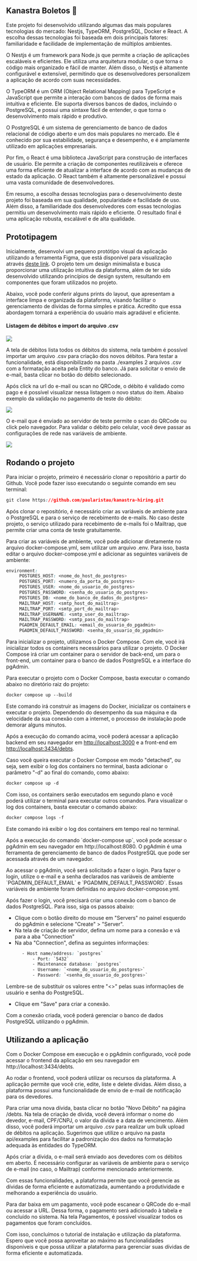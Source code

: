 ## Kanastra Boletos 💸

Este projeto foi desenvolvido utilizando algumas das mais populares tecnologias do mercado: Nestjs, TypeORM, PostgreSQL, Docker e React. A escolha dessas tecnologias foi baseada em dois principais fatores: familiaridade e facilidade de implementação de múltiplos ambientes.

O Nestjs é um framework para Node.js que permite a criação de aplicações escaláveis e eficientes. Ele utiliza uma arquitetura modular, o que torna o código mais organizado e fácil de manter. Além disso, o Nestjs é altamente configurável e extensível, permitindo que os desenvolvedores personalizem a aplicação de acordo com suas necessidades.

O TypeORM é um ORM (Object Relational Mapping) para TypeScript e JavaScript que permite a interação com bancos de dados de forma mais intuitiva e eficiente. Ele suporta diversos bancos de dados, incluindo o PostgreSQL, e possui uma sintaxe fácil de entender, o que torna o desenvolvimento mais rápido e produtivo.

O PostgreSQL é um sistema de gerenciamento de banco de dados relacional de código aberto e um dos mais populares no mercado. Ele é conhecido por sua estabilidade, segurança e desempenho, e é amplamente utilizado em aplicações empresariais.

Por fim, o React é uma biblioteca JavaScript para construção de interfaces de usuário. Ele permite a criação de componentes reutilizáveis e oferece uma forma eficiente de atualizar a interface de acordo com as mudanças de estado da aplicação. O React também é altamente personalizável e possui uma vasta comunidade de desenvolvedores.

Em resumo, a escolha dessas tecnologias para o desenvolvimento deste projeto foi baseada em sua qualidade, popularidade e facilidade de uso. Além disso, a familiaridade dos desenvolvedores com essas tecnologias permitiu um desenvolvimento mais rápido e eficiente. O resultado final é uma aplicação robusta, escalável e de alta qualidade.

## Prototipagem

Inicialmente, desenvolvi um pequeno protótipo visual da aplicação utilizando a ferramenta Figma, que está disponível para visualização através [deste link](https://www.figma.com/file/0GnCv9UYloESzoD6aCEwws/Kanastra?node-id=0-1&t=wWplF6SJcCJo0cdP-0). O projeto tem um design minimalista e busca proporcionar uma utilização intuitiva da plataforma, além de ter sido desenvolvido utilizando princípios de design system, resultando em componentes que foram utilizados no projeto.

Abaixo, você pode conferir alguns prints do layout, que apresentam a interface limpa e organizada da plataforma, visando facilitar o gerenciamento de dívidas de forma simples e prática. Acredito que essa abordagem tornará a experiência do usuário mais agradável e eficiente.

#### Listagem de débitos e import do arquivo .csv

![](https://33333.cdn.cke-cs.com/kSW7V9NHUXugvhoQeFaf/images/46555d9bb98154441c85fd7dda8bef08f2d79a5cbe779e68.png)

A tela de débitos lista todos os débitos do sistema, nela também é possível importar um arquivo .csv para criação dos novos débitos. Para testar a funcionalidade, está disponibilizado na pasta ./examples 2 arquivos .csv com a formatação aceita pela Entity do banco. Já para
 solicitar o envio de e-mail, basta clicar no botão do débito selecionado. 

Após click na url do e-mail ou scan no QRCode, o débito é validado como pago e é possível visualizar nessa listagem o novo status do item. Abaixo exemplo da validação no pagamento de teste do débito:

![](https://33333.cdn.cke-cs.com/kSW7V9NHUXugvhoQeFaf/images/9921ea48a68ebd13efbe91b2d2dfc393b69c04d9e52f225e.png)

O e-mail que é enviado ao servidor de teste permite o scan do QRCode ou click pelo navegador. Para validar o débito pelo celular, você deve passar as configurações de rede nas variáveis de ambiente.

![](https://33333.cdn.cke-cs.com/kSW7V9NHUXugvhoQeFaf/images/bc92d391ce8c7fbd748f2e43abd66e4c6bcd7f50f62c3c71.png)

## Rodando o projeto

Para iniciar o projeto, primeiro é necessário clonar o repositório a partir do Github. Você pode fazer isso executando o seguinte comando em seu terminal:

```css
git clone https://github.com/paularistau/kanastra-hiring.git
```

Após clonar o repositório, é necessário criar as variáveis de ambiente para o PostgreSQL e para o serviço de recebimento de e-mails. No caso deste projeto, o serviço utilizado para recebimento de e-mails foi o Mailtrap, que permite criar uma conta de teste gratuitamente.

Para criar as variáveis de ambiente, você pode adicionar diretamente no arquivo docker-compose.yml, sem utilizar um arquivo .env. Para isso, basta editar o arquivo docker-compose.yml e adicionar as seguintes variáveis de ambiente:

```css
environment:
     POSTGRES_HOST: <nome_do_host_do_postgres>
     POSTGRES_PORT: <numero_da_porta_do_postgres>
     POSTGRES_USER: <nome_do_usuario_do_postgres>
     POSTGRES_PASSWORD: <senha_do_usuario_do_postgres>
     POSTGRES_DB: <nome_do_banco_de_dados_do_postgres>
     MAILTRAP_HOST: <smtp_host_do_mailtrap>
     MAILTRAP_PORT: <smtp_port_do_mailtrap>
     MAILTRAP_USERNAME: <smtp_user_do_mailtrap>
     MAILTRAP_PASSWORD: <smtp_pass_do_mailtrap>
     PGADMIN_DEFAULT_EMAIL: <email_do_usuario_do_pgadmin>
     PGADMIN_DEFAULT_PASSWORD: <senha_do_usuario_do_pgadmin>
```

Para inicializar o projeto, utilizamos o Docker Compose. Com ele, você irá inicializar todos os containers necessários para utilizar o projeto. O Docker Compose irá criar um container para o servidor de back-end, um para o front-end, um container para o banco de dados PostgreSQL e a interface do pgAdmin.

Para executar o projeto com o Docker Compose, basta executar o comando abaixo no diretório raiz do projeto:

```css
docker compose up --build
```

Este comando irá construir as imagens do Docker, inicializar os containers e executar o projeto. Dependendo do desempenho da sua máquina e da velocidade da sua conexão com a internet, o processo de instalação pode demorar alguns minutos.

Após a execução do comando acima, você poderá acessar a aplicação backend em seu navegador em [http://localhost:3000](http://localhost:3000) e a front-end em [http://localhost:3434/debts](http://localhost:3434/debts).

Caso você queira executar o Docker Compose em modo "detached", ou seja, sem exibir o log dos containers no terminal, basta adicionar o parâmetro "-d" ao final do comando, como abaixo:

```css
docker compose up -d
```

Com isso, os containers serão executados em segundo plano e você poderá utilizar o terminal para executar outros comandos. Para visualizar o log dos containers, basta executar o comando abaixo:

```css
docker compose logs -f
```

Este comando irá exibir o log dos containers em tempo real no terminal.

Após a execução do comando \`docker-compose up\`, você pode acessar o pgAdmin em seu navegador em http://localhost:8080. O pgAdmin é uma ferramenta de gerenciamento de banco de dados PostgreSQL que pode ser acessada através de um navegador.

Ao acessar o pgAdmin, você será solicitado a fazer o login. Para fazer o login, utilize o e-mail e a senha declarados nas variáveis de ambiente \`PGADMIN_DEFAULT_EMAIL\` e \`PGADMIN_DEFAULT_PASSWORD\`. Essas variáveis de ambiente foram definidas no arquivo docker-compose.yml.

Após fazer o login, você precisará criar uma conexão com o banco de dados PostgreSQL. Para isso, siga os passos abaixo:

- Clique com o botão direito do mouse em "Servers" no painel esquerdo do pgAdmin e selecione "Create" > "Server".
- Na tela de criação de servidor, defina um nome para a conexão e vá para a aba "Connection"
- Na aba "Connection", defina as seguintes informações:

```css
	  - Host name/address: `postgres`
          - Port: `5432`
          - Maintenance database: `postgres`
          - Username: `<nome_do_usuario_do_postgres>`
          - Password: `<senha_do_usuario_do_postgres>`
```

Lembre-se de substituir os valores entre "\<>" pelas suas informações de usuário e senha do PostgreSQL.

- Clique em "Save" para criar a conexão.

Com a conexão criada, você poderá gerenciar o banco de dados PostgreSQL utilizando o pgAdmin.

## Utilizando a aplicação

Com o Docker Compose em execução e o pgAdmin configurado, você pode acessar o frontend da aplicação em seu navegador em http://localhost:3434/debts.

Ao rodar o frontend, você poderá utilizar os recursos da plataforma. A aplicação permite que você crie, edite, liste e delete dívidas. Além disso, a plataforma possui uma funcionalidade de envio de e-mail de notificação para os devedores.

Para criar uma nova dívida, basta clicar no botão "Novo Débito" na página /debts. Na tela de criação de dívida, você deverá informar o nome do devedor, e-mail, CPF/CNPJ, o valor da dívida e a data de vencimento. Além disso, você poderá importar um arquivo .csv para realizar um bulk upload de débitos na aplicação. Sugerimos que utilize o arquivo na pasta api/examples para facilitar a padronização dos dados na formatação adequada às entidades do TypeORM.

Após criar a dívida, o e-mail será enviado aos devedores com os débitos em aberto. É necessário configurar as variáveis de ambiente para o serviço de e-mail (no caso, o Mailtrap) conforme mencionado anteriormente.

Com essas funcionalidades, a plataforma permite que você gerencie as dívidas de forma eficiente e automatizada, aumentando a produtividade e melhorando a experiência do usuário.

Para dar baixa em um pagamento, você pode escanear o QRCode do e-mail ou acessar a URL. Dessa forma, o pagamento será adicionado à tabela e concluído no sistema. Na tela Pagamentos, é possível visualizar todos os pagamentos que foram concluídos.

Com isso, concluímos o tutorial de instalação e utilização da plataforma. Espero que você possa aproveitar ao máximo as funcionalidades disponíveis e que possa utilizar a plataforma para gerenciar suas dívidas de forma eficiente e automatizada.
